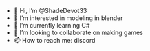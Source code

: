 - 👋 Hi, I’m @ShadeDevot33
- 👀 I’m interested in modeling in blender
- 🌱 I’m currently learning C#
- 💞️ I’m looking to collaborate on making games
- 📫 How to reach me: discord

<!---
parowkazkeczupem/parowkazkeczupem is a ✨ special ✨ repository because its `README.md` (this file) appears on your GitHub profile.
You can click the Preview link to take a look at your changes.
--->
